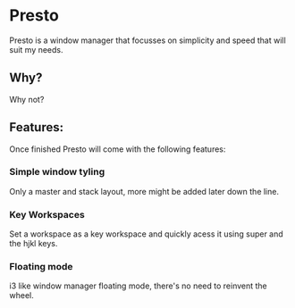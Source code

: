 # Presto
Presto is a window manager that focusses on simplicity and speed that will suit my needs.

## Why?
Why not?

## Features:
Once finished Presto will come with the following features:

### Simple window tyling
Only a master and stack layout, more might be added later down the line.

### Key Workspaces
Set a workspace as a key workspace and quickly acess it using super and the hjkl keys.

### Floating mode
i3 like window manager floating mode, there's no need to reinvent the wheel.
